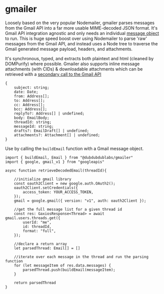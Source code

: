 # gmailer

Loosely based on the very popular Nodemailer, gmailer parses messages from the Gmail API into a far more usable MIME-decoded JSON format. It's Gmail API integration agnostic and only needs an individual [message object](https://developers.google.com/gmail/api/reference/rest/v1/users.messages/get) to run. This is huge speed boost over using Nodemailer to parse 'raw' messages from the Gmail API, and instead uses a Node tree to traverse the Gmail generated message payload, headers, and attachments. 

It's synchronous, typed, and extracts both plaintext and html (cleaned by DOMPurify) where possible. Gmailer also supports inline message attachments (with CIDs) & downloadable attachments which can be retrieved with a [secondary call to the Gmail API](https://developers.google.com/gmail/api/reference/rest/v1/users.messages.attachments/get)


```
{
    subject: string;
    date: Date;
    from: Address[];
    to: Address[];
    cc: Address[];
    bcc: Address[];
    replyTo?: Address[] | undefined;
    body: EmailBody;
    threadId: string;
    messageId: string;
    drafts?: EmailDraft[] | undefined;
    attachments?: Attachment[] | undefined;
}
```

 Use by calling the ```buildEmail``` function with a Gmail message object. 

```
import { buildEmail, Email } from "@dubdubdublabs/gmailer"
import { google, gmail_v1 } from "googleapis" 

async function retrieveDecodedEmail(threadId){

    //initialize gmail library
    const oauth2Client = new google.auth.OAuth2();
    oauth2Client.setCredentials({
        access_token: YOUR_ACCESS_TOKEN,
    });
    gmail = google.gmail({ version: "v1", auth: oauth2Client });

    //get the full message list for a given thread id 
    const res: GaxiosResponse<Thread> = await gmail.users.threads.get({
        userId: "me",
        id: threadId,
        format: "full",
    });

    //declare a return array 
    let parsedThread: Email[] = []

    //iterate over each message in the thread and run the parsing function 
    for (let messageItem of res.data.messages) {
        parsedThread.push(buildEmail(messageItem);
    }

    return parsedThread
}
```
